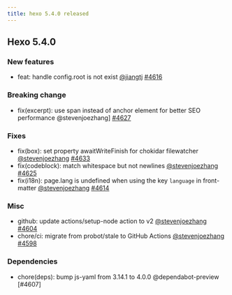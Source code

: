 ```yaml
---
title: hexo 5.4.0 released
---
```


## Hexo 5.4.0

### New features

- feat: handle config.root is not exist [@jiangtj] [#4616]

### Breaking change

- fix(excerpt): use span instead of anchor element for better SEO performance @stevenjoezhang] [#4627]

### Fixes

- fix(box): set property awaitWriteFinish for chokidar filewatcher [@stevenjoezhang] [#4633]
- fix(codeblock): match whitespace but not newlines [@stevenjoezhang] [#4625]
- fix(i18n): page.lang is undefined when using the key `language` in front-matter [@stevenjoezhang] [#4614]

### Misc

- github: update actions/setup-node action to v2 [@stevenjoezhang] [#4604]
- chore/ci: migrate from probot/stale to GitHub Actions [@stevenjoezhang] [#4598]

### Dependencies

- chore(deps): bump js-yaml from 3.14.1 to 4.0.0 @dependabot-preview [#4607]

[@jiangtj]: https://github.com/jiangtj
[@stevenjoezhang]: https://github.com/stevenjoezhang

[#4616]: https://github.com/hexojs/hexo/pull/4616
[#4627]: https://github.com/hexojs/hexo/pull/4627
[#4633]: https://github.com/hexojs/hexo/pull/4633
[#4625]: https://github.com/hexojs/hexo/pull/4625
[#4614]: https://github.com/hexojs/hexo/pull/4614
[#4604]: https://github.com/hexojs/hexo/pull/4604
[#4598]: https://github.com/hexojs/hexo/pull/4598